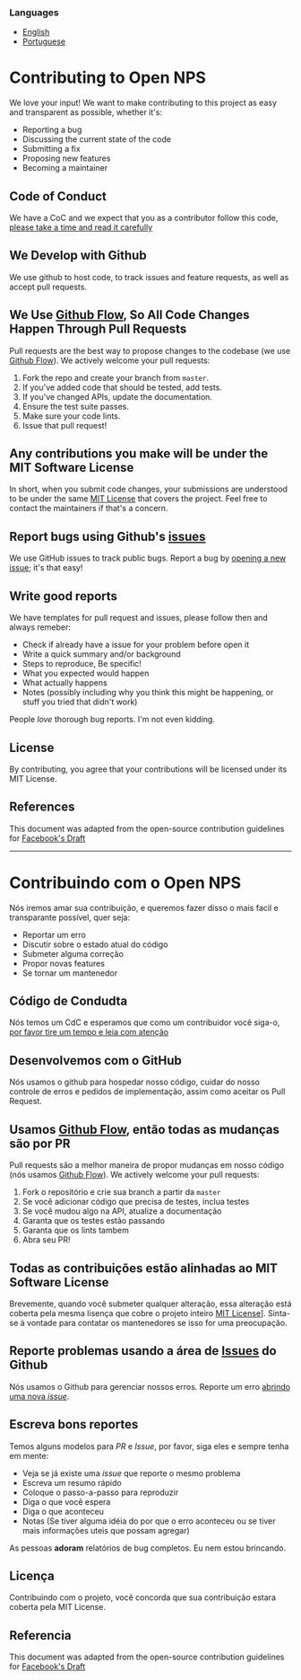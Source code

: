 ### Languages

- [English](#contributing-to-open-nps)
- [Portuguese](#contribuindo-com-o-open-nps)

# Contributing to Open NPS

We love your input! We want to make contributing to this project as easy and transparent as possible, whether it's:

- Reporting a bug
- Discussing the current state of the code
- Submitting a fix
- Proposing new features
- Becoming a maintainer

## Code of Conduct

We have a CoC and we expect that you as a contributor follow this code, [please take a time and read it carefully](https://github.com/open-nps/open-nps/tree/master/.github/CODE_OF_CONDUCT.md#english)

## We Develop with Github

We use github to host code, to track issues and feature requests, as well as accept pull requests.

## We Use [Github Flow](https://guides.github.com/introduction/flow/index.html), So All Code Changes Happen Through Pull Requests

Pull requests are the best way to propose changes to the codebase (we use [Github Flow](https://guides.github.com/introduction/flow/index.html)). We actively welcome your pull requests:

1. Fork the repo and create your branch from `master`.
2. If you've added code that should be tested, add tests.
3. If you've changed APIs, update the documentation.
4. Ensure the test suite passes.
5. Make sure your code lints.
6. Issue that pull request!

## Any contributions you make will be under the MIT Software License

In short, when you submit code changes, your submissions are understood to be under the same [MIT License](http://choosealicense.com/licenses/mit/) that covers the project. Feel free to contact the maintainers if that's a concern.

## Report bugs using Github's [issues](https://github.com/open-nps/open-nps/issues)

We use GitHub issues to track public bugs. Report a bug by [opening a new issue](https://github.com/open-nps/open-nps/issues/new); it's that easy!

## Write good reports

We have templates for pull request and issues, please follow then and always remeber:

- Check if already have a issue for your problem before open it
- Write a quick summary and/or background
- Steps to reproduce, Be specific!
- What you expected would happen
- What actually happens
- Notes (possibly including why you think this might be happening, or stuff you tried that didn't work)

People _love_ thorough bug reports. I'm not even kidding.

## License

By contributing, you agree that your contributions will be licensed under its MIT License.

## References

This document was adapted from the open-source contribution guidelines for [Facebook's Draft](https://github.com/facebook/draft-js/blob/a9316a723f9e918afde44dea68b5f9f39b7d9b00/CONTRIBUTING.md)

---

# Contribuindo com o Open NPS

Nós iremos amar sua contribuição, e queremos fazer disso o mais facil e transparante possível, quer seja:

- Reportar um erro
- Discutir sobre o estado atual do código
- Submeter alguma correção
- Propor novas features
- Se tornar um mantenedor

## Código de Condudta

Nós temos um CdC e esperamos que como um contribuidor você siga-o, [por favor tire um tempo e leia com atenção](https://github.com/open-nps/open-nps/tree/master/.github/CODE_OF_CONDUCT.md#portuguese)

## Desenvolvemos com o GitHub

Nós usamos o github para hospedar nosso código, cuidar do nosso controle de erros e pedidos de implementação, assim como aceitar os Pull Request.

## Usamos [Github Flow](https://guides.github.com/introduction/flow/index.html), então todas as mudanças são por PR

Pull requests são a melhor maneira de propor mudanças em nosso código (nós usamos [Github Flow](https://guides.github.com/introduction/flow/index.html)). We actively welcome your pull requests:

1. Fork o repositório e crie sua branch a partir da `master`
2. Se você adicionar código que precisa de testes, inclua testes
3. Se você mudou algo na API, atualize a documentação
4. Garanta que os testes estão passando
5. Garanta que os lints tambem
6. Abra seu PR!

## Todas as contribuições estão alinhadas ao MIT Software License

Brevemente, quando você submeter qualquer alteração, essa alteração está coberta pela mesma lisença que cobre o projeto inteiro [MIT License](http://choosealicense.com/licenses/mit/)]. Sinta-se à vontade para contatar os mantenedores se isso for uma preocupação.

## Reporte problemas usando a área de [Issues](https://github.com/open-nps/open-nps/issues) do Github

Nós usamos o Github para gerenciar nossos erros. Reporte um erro [abrindo uma nova _issue_](https://github.com/open-nps/open-nps/issues/new).

## Escreva bons reportes

Temos alguns modelos para _PR_ e _Issue_, por favor, siga eles e sempre tenha em mente:

- Veja se já existe uma _issue_ que reporte o mesmo problema
- Escreva um resumo rápido
- Coloque o passo-a-passo para reproduzir
- Diga o que você espera
- Diga o que aconteceu
- Notas (Se tiver alguma idéia do por que o erro aconteceu ou se tiver mais informações uteis que possam agregar)

As pessoas **adoram** relatórios de bug completos. Eu nem estou brincando.

## Licença

Contribuindo com o projeto, você concorda que sua contribuição estara coberta pela MIT License.

## Referencia

This document was adapted from the open-source contribution guidelines for [Facebook's Draft](https://github.com/facebook/draft-js/blob/a9316a723f9e918afde44dea68b5f9f39b7d9b00/CONTRIBUTING.md)
